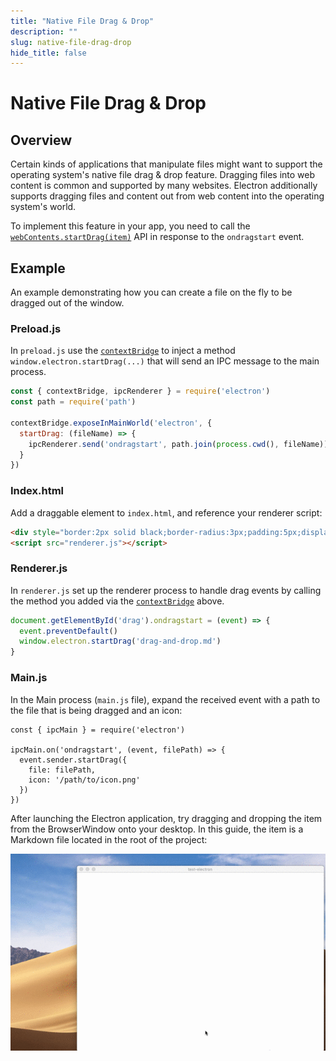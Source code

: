 ```yaml
---
title: "Native File Drag & Drop"
description: ""
slug: native-file-drag-drop
hide_title: false
---
```


# Native File Drag & Drop

## Overview

Certain kinds of applications that manipulate files might want to support
the operating system's native file drag & drop feature. Dragging files into
web content is common and supported by many websites. Electron additionally
supports dragging files and content out from web content into the operating
system's world.

To implement this feature in your app, you need to call the
[`webContents.startDrag(item)`](latest/api/web-contents.md#contentsstartdragitem)
API in response to the `ondragstart` event.

## Example

An example demonstrating how you can create a file on the fly to be dragged out of the window.

### Preload.js

In `preload.js` use the [`contextBridge`] to inject a method `window.electron.startDrag(...)` that will send an IPC message to the main process.

```js
const { contextBridge, ipcRenderer } = require('electron')
const path = require('path')

contextBridge.exposeInMainWorld('electron', {
  startDrag: (fileName) => {
    ipcRenderer.send('ondragstart', path.join(process.cwd(), fileName))
  }
})
```

### Index.html

Add a draggable element to `index.html`, and reference your renderer script:

```html
<div style="border:2px solid black;border-radius:3px;padding:5px;display:inline-block" draggable="true" id="drag">Drag me</div>
<script src="renderer.js"></script>
```

### Renderer.js

In `renderer.js` set up the renderer process to handle drag events by calling the method you added via the [`contextBridge`] above.

```javascript
document.getElementById('drag').ondragstart = (event) => {
  event.preventDefault()
  window.electron.startDrag('drag-and-drop.md')
}
```

### Main.js

In the Main process (`main.js` file), expand the received event with a path to the file that is
being dragged and an icon:

```fiddle docs/latest/fiddles/features/drag-and-drop
const { ipcMain } = require('electron')

ipcMain.on('ondragstart', (event, filePath) => {
  event.sender.startDrag({
    file: filePath,
    icon: '/path/to/icon.png'
  })
})
```

After launching the Electron application, try dragging and dropping
the item from the BrowserWindow onto your desktop. In this guide,
the item is a Markdown file located in the root of the project:

![Drag and drop](../images/drag-and-drop.gif)

[`contextBridge`]: latest/api/context-bridge.md
